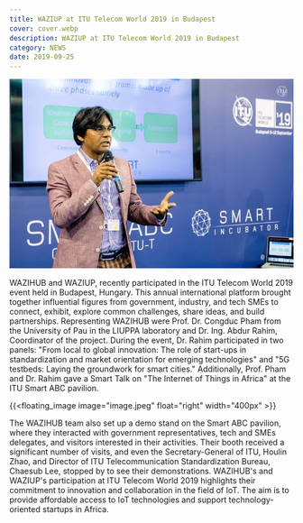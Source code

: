 ```yaml
---
title: WAZIUP at ITU Telecom World 2019 in Budapest
cover: cover.webp
description: WAZIUP at ITU Telecom World 2019 in Budapest
category: NEWS
date: 2019-09-25
---
```


![image](cover.webp)

WAZIHUB and WAZIUP, recently participated in the ITU Telecom World 2019 event held in Budapest, Hungary. This annual international platform brought together influential figures from government, industry, and tech SMEs to connect, exhibit, explore common challenges, share ideas, and build partnerships.
Representing WAZIHUB were Prof. Dr. Congduc Pham from the University of Pau in the LIUPPA laboratory and Dr. Ing. Abdur Rahim, Coordinator of the project. During the event, Dr. Rahim participated in two panels: "From local to global innovation: The role of start-ups in standardization and market orientation for emerging technologies" and "5G testbeds: Laying the groundwork for smart cities." Additionally, Prof. Pham and Dr. Rahim gave a Smart Talk on "The Internet of Things in Africa" at the ITU Smart ABC pavilion.

{{<floating_image image="image.jpeg" float="right" width="400px" >}}

The WAZIHUB team also set up a demo stand on the Smart ABC pavilion, where they interacted with government representatives, tech and SMEs delegates, and visitors interested in their activities. Their booth received a significant number of visits, and even the Secretary-General of ITU, Houlin Zhao, and Director of ITU Telecommunication Standardization Bureau, Chaesub Lee, stopped by to see their demonstrations.
WAZIHUB's and WAZIUP's participation at ITU Telecom World 2019 highlights their commitment to innovation and collaboration in the field of IoT. The aim is to provide affordable access to IoT technologies and support technology-oriented startups in Africa.
